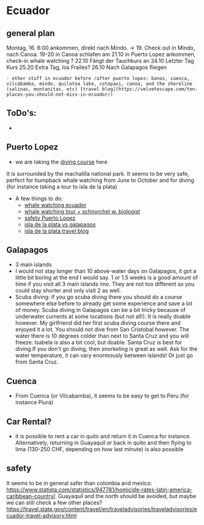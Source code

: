 # Ecuador

## general plan 
Montag, 16. 6:00 ankommen, direkt nach Mindo.
-> 19. Check out in Mindo, nach Canoa.
19-20 in Canoa schlafen
am 21.10 in Puerto Lopez ankommen, check-in whale watching ?
22.10 Fängt der Tauchkurs an
24.10 Letzter Tag Kurs
25.20 Extra Tag, los Frailes?
26.10 Nach Galapagos fliegen

    - other stuff in ecuador before /after puerto lopez: banos, cuenca, vilcabamba, mindo, quilotoa lake, cotopaxi, canoa, and the shoreline (salinas, montanitas, etc) [travel blog](https://velvetescape.com/ten-places-you-should-not-miss-in-ecuador/)

## ToDo's: 
- 

## Puerto Lopez
- we are taking the [diving course](https://www.maresecuador.com/diving-safaris) here

It is surrounded by the machalilla national park. It seems to be very safe, perfect for humpback whale watching from June to October and for diving (for instance taking a tour to isla de la plata)
- A few things to do:
    - [whale watching ecuador](https://www.voyagers.travel/blog/best-places-to-see-whales-ecuador)
    - [whale watching tour + schnorchel w. biologist](https://whalewatchingecuador.com/de/activity/70747/full-day-with-whales-ecuador-puerto-lopez)
    - [safety Puerto Lopez](https://www.reddit.com/r/ecuador/comments/uw5qqf/family_travel_safe_to_puerto_lopez/)
    - [isla de la plata vs galapagos](https://www.theguardian.com/travel/2010/nov/27/ecuador-wildlife-poor-mans-galapagos)
    - [isla de la plata travel blog](https://talesfromthelens.com/isla-de-la-plata-ecuador-bird-whale-watching/)
 

## Galapagos 

- 3 main islands 
- I would not stay longer than 10 above-water days on Galapagos, it got a little bit boring at the end I would say. 1 or 1.5 weeks is a good amount of time if you visit all 3 main islands imo. They are not too different so you could stay shorter and only visit 2 as well.
- Scuba diving: if you go scuba diving there you should do a course somewhere else before to already get some experience and save a lot of money. Scuba diving in Galapagos can be a bit tricky because of underwater currents at some locations (but not all!). It is really doable however. My girlfriend did her first scuba diving course there and enjoyed it a lot. You should not dive from San Cristobal however. The water there is 10 degrees colder than next to Santa Cruz and you will freeze. Isabela is also a bit cool, but doable. Santa Cruz is best for diving.If you don't go diving, then snorkeling is great as well. Ask for the water temperature, it can vary enormously between islands! Or just go from Santa Cruz.

## Cuenca
- From Cuenca (or Vilcabamba), it seems to be easy to get to Peru (for instance Piura)

## Car Rental?

- it is possible to rent a car in quito and return it in Cuenca for instance. Alternatively, returning in Guayaquil or back in quito and then flying to lima (130-250 CHF, depending on how last minute) is also possible

## safety

It seems to be in general safer than colombia and mexico: https://www.statista.com/statistics/947781/homicide-rates-latin-america-caribbean-country/. Guayaquil and the north should be avoided, but maybe we can still check a few other places? https://travel.state.gov/content/travel/en/traveladvisories/traveladvisories/ecuador-travel-advisory.html
